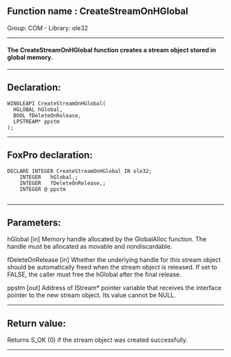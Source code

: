 
## Function name : CreateStreamOnHGlobal
Group: COM - Library: ole32    
***  


#### The CreateStreamOnHGlobal function creates a stream object stored in global memory.
***  


## Declaration:
```foxpro  
WINOLEAPI CreateStreamOnHGlobal(
  HGLOBAL hGlobal,
  BOOL fDeleteOnRelease,
  LPSTREAM* ppstm
);  
```  
***  


## FoxPro declaration:
```foxpro  
DECLARE INTEGER CreateStreamOnHGlobal IN ole32;
	INTEGER   hGlobal,;
	INTEGER   fDeleteOnRelease,;
	INTEGER @ ppstm
  
```  
***  


## Parameters:
hGlobal 
[in] Memory handle allocated by the GlobalAlloc function. The handle must be allocated as movable and nondiscardable.

fDeleteOnRelease 
[in] Whether the underlying handle for this stream object should be automatically freed when the stream object is released. If set to FALSE, the caller must free the hGlobal after the final release.

ppstm 
[out] Address of IStream* pointer variable that receives the interface pointer to the new stream object. Its value cannot be NULL.   
***  


## Return value:
Returns S_OK (0) if the stream object was created successfully.  
***  

